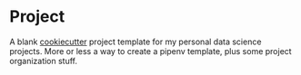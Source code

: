 # Project

A blank [cookiecutter](cookiecutter.readthedocs.io) project template for my personal data science projects. More or less a way to create a pipenv template, plus some project organization stuff.
